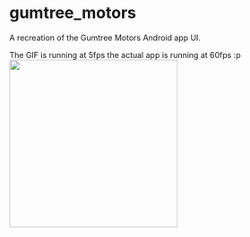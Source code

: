 # gumtree_motors

A recreation of the Gumtree Motors Android app UI.

The GIF is running at 5fps the actual app is running at 60fps :p
<br />
<img src="app_in_action.gif" width="300">
